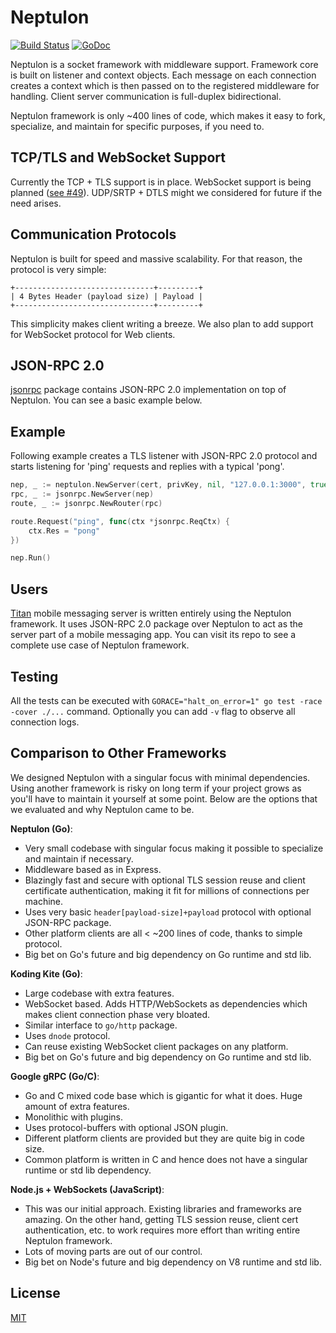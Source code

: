 # Neptulon

[![Build Status](https://travis-ci.org/neptulon/neptulon.svg?branch=master)](https://travis-ci.org/neptulon/neptulon)
[![GoDoc](https://godoc.org/github.com/neptulon/neptulon?status.svg)](https://godoc.org/github.com/neptulon/neptulon)

Neptulon is a socket framework with middleware support. Framework core is built on listener and context objects. Each message on each connection creates a context which is then passed on to the registered middleware for handling. Client server communication is full-duplex bidirectional.

Neptulon framework is only ~400 lines of code, which makes it easy to fork, specialize, and maintain for specific purposes, if you need to.

## TCP/TLS and WebSocket Support

Currently the TCP + TLS support is in place. WebSocket support is being planned ([see #49](https://github.com/neptulon/neptulon/issues/49)). UDP/SRTP + DTLS might we considered for future if the need arises.

## Communication Protocols

Neptulon is built for speed and massive scalability. For that reason, the protocol is very simple:

```
+-------------------------------+---------+
| 4 Bytes Header (payload size) | Payload |
+-------------------------------+---------+
```

This simplicity makes client writing a breeze. We also plan to add support for WebSocket protocol for Web clients.

## JSON-RPC 2.0

[jsonrpc](https://github.com/neptulon/jsonrpc) package contains JSON-RPC 2.0 implementation on top of Neptulon. You can see a basic example below.

## Example

Following example creates a TLS listener with JSON-RPC 2.0 protocol and starts listening for 'ping' requests and replies with a typical 'pong'.

```go
nep, _ := neptulon.NewServer(cert, privKey, nil, "127.0.0.1:3000", true)
rpc, _ := jsonrpc.NewServer(nep)
route, _ := jsonrpc.NewRouter(rpc)

route.Request("ping", func(ctx *jsonrpc.ReqCtx) {
	ctx.Res = "pong"
})

nep.Run()
```

## Users

[Titan](https://github.com/nb-titan/titan) mobile messaging server is written entirely using the Neptulon framework. It uses JSON-RPC 2.0 package over Neptulon to act as the server part of a mobile messaging app. You can visit its repo to see a complete use case of Neptulon framework.

## Testing

All the tests can be executed with `GORACE="halt_on_error=1" go test -race -cover ./...` command. Optionally you can add `-v` flag to observe all connection logs.

## Comparison to Other Frameworks

We designed Neptulon with a singular focus with minimal dependencies. Using another framework is risky on long term if your project grows as you'll have to maintain it yourself at some point. Below are the options that we evaluated and why Neptulon came to be.

**Neptulon (Go)**:
* Very small codebase with singular focus making it possible to specialize and maintain if necessary.
* Middleware based as in Express.
* Blazingly fast and secure with optional TLS session reuse and client certificate authentication, making it fit for millions of connections per machine.
* Uses very basic `header[payload-size]+payload` protocol with optional JSON-RPC package.
* Other platform clients are all < ~200 lines of code, thanks to simple protocol.
* Big bet on Go's future and big dependency on Go runtime and std lib.

**Koding Kite (Go)**:
* Large codebase with extra features.
* WebSocket based. Adds HTTP/WebSockets as dependencies which makes client connection phase very bloated.
* Similar interface to `go/http` package.
* Uses `dnode` protocol.
* Can reuse existing WebSocket client packages on any platform.
* Big bet on Go's future and big dependency on Go runtime and std lib.

**Google gRPC (Go/C)**:
* Go and C mixed code base which is gigantic for what it does. Huge amount of extra features.
* Monolithic with plugins.
* Uses protocol-buffers with optional JSON plugin.
* Different platform clients are provided but they are quite big in code size.
* Common platform is written in C and hence does not have a singular runtime or std lib dependency.

**Node.js + WebSockets (JavaScript)**:
* This was our initial approach. Existing libraries and frameworks are amazing. On the other hand, getting TLS session reuse, client cert authentication, etc. to work requires more effort than writing entire Neptulon framework.
* Lots of moving parts are out of our control.
* Big bet on Node's future and big dependency on V8 runtime and std lib.

## License

[MIT](LICENSE)
